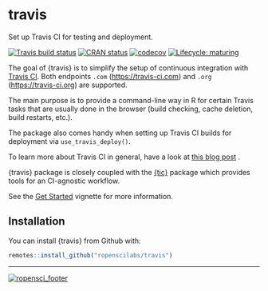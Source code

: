 # travis

Set up Travis CI for testing and deployment.

<!-- badges: start -->
[![Travis build status](https://img.shields.io/travis/ropenscilabs/travis/master?logo=travis&style=flat-square&label=Linux)](https://travis-ci.org/ropenscilabs/travis)
[![CRAN status](https://www.r-pkg.org/badges/version/travis)](https://cran.r-project.org/package=travis)
[![codecov](https://codecov.io/gh/ropenscilabs/travis/branch/master/graph/badge.svg)](https://codecov.io/gh/ropenscilabs/travis)
[![Lifecycle: maturing](https://img.shields.io/badge/lifecycle-maturing-blue.svg)](https://www.tidyverse.org/lifecycle/#maturing)
<!-- badges: end -->

The goal of {travis} is to simplify the setup of continuous integration with [Travis CI](https://travis-ci.org/).
Both endpoints `.com` (https://travis-ci.com) and `.org` (https://travis-ci.org) are supported.

The main purpose is to provide a command-line way in R for certain Travis tasks that are usually done in the browser (build checking, cache deletion, build restarts, etc.).

The package also comes handy when setting up Travis CI builds for deployment via `use_travis_deploy()`.

To learn more about Travis CI in general, have a look at [this blog post](http://mahugh.com/2016/09/02/travis-ci-for-test-automation/) .

{travis} package is closely coupled with the [{tic}](https://docs.ropensci.org/tic/) package which provides tools for an CI-agnostic workflow.

See the [Get Started](https://ropenscilabs.github.io/travis/articles/travis.html) vignette for more information.

## Installation

You can install {travis} from Github with:

``` r
remotes::install_github("ropenscilabs/travis")
```

---

[![ropensci_footer](https://ropensci.org/public_images/ropensci_footer.png)](https://ropensci.org)
